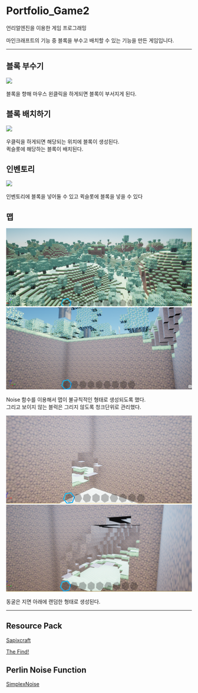 # Portfolio_Game2
언리얼엔진을 이용한 게임 프로그래밍 <br>

마인크래프트의 기능 중 블록을 부수고 배치할 수 있는 기능을 만든 게임입니다.

---
## 블록 부수기
![](./Image/Destroy.gif)

블록을 향해 마우스 왼클릭을 하게되면 블록이 부서지게 된다.

## 블록 배치하기
![](./Image/Place.gif)

우클릭을 하게되면 해당되는 위치에 블록이 생성된다. <br>
퀵슬롯에 해당하는 블록이 배치된다.

## 인벤토리
![](./Image/Inventory.gif)

인벤토리에 블록을 넣어둘 수 있고 퀵슬롯에 블록을 넣을 수 있다

## 맵
![](./Image/map.png)
![](./Image/map2.png)

Noise 함수를 이용해서 맵이 불규칙적인 형태로 생성되도록 했다.<br>
그리고 보이지 않는 블럭은 그리지 않도록 청크단위로 관리했다.

![](./Image/cave1.png)
![](./Image/cave2.png)

동굴은 지면 아래에 랜덤한 형태로 생성된다.



---

## Resource Pack
[Sapixcraft](https://sapixcraft.com/index)

[The Find!](https://www.planetminecraft.com/texture_pack/the-find/)

## Perlin Noise Function
[SimplexNoise](https://github.com/devdad/SimplexNoise)

